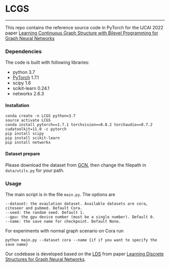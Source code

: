 # LCGS
_________________

This repo contains the reference source code in PyTorch for the IJCAI 2022 paper [Learning Continuous Graph Structure with Bilevel Programming for Graph Neural Networks](https://www.ijcai.org/proceedings/2022/0424.pdf)

### Dependencies

The code is built with following libraries:

- python 3.7
- [PyTorch](https://pytorch.org/) 1.7.1
- scipy 1.6
- scikit-learn 0.24.1
- networkx 2.6.3

#### Installation
```
conda create -n LCGS python=3.7
source activate LCGS
conda install pytorch==1.7.1 torchvision==0.8.2 torchaudio==0.7.2 cudatoolkit=11.0 -c pytorch
pip install scipy
pip install scikit-learn
pip install networkx
```

#### Dataset prepare
Please download the dataset from [GCN](https://github.com/tkipf/gcn), then change the filepath in ```data/utils.py``` for your path.

### Usage

The main script is in the file ```main.py```. The options are
```
--dataset: the evaulation dataset. Available datasets are cora, citeseer and pubmed. Default Cora.
--seed: the random seed. Default 1.
--gpu: the gpu device number (must be a single number). Default 0.
--name: the save name for checkpoint. Default None.
```

For experiments with normal graph scenario on Cora run
```
python main.py --dataset cora --name {if if you want to specify the save name}
```

Our codebase is developed based on the [LDS](https://github.com/lucfra/LDS-GNN) from paper [Learning Discrete Structures for Graph Neural Networks](http://proceedings.mlr.press/v97/franceschi19a.html).
